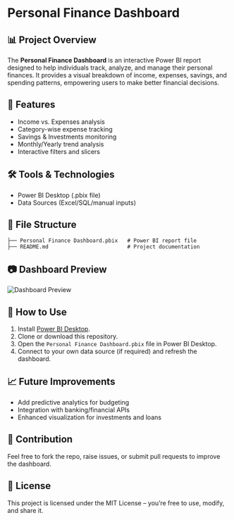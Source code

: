 # Personal Finance Dashboard

## 📊 Project Overview
The **Personal Finance Dashboard** is an interactive Power BI report designed to help individuals track, analyze, and manage their personal finances. It provides a visual breakdown of income, expenses, savings, and spending patterns, empowering users to make better financial decisions.

## 🚀 Features
- Income vs. Expenses analysis
- Category-wise expense tracking
- Savings & Investments monitoring
- Monthly/Yearly trend analysis
- Interactive filters and slicers

## 🛠️ Tools & Technologies
- Power BI Desktop (.pbix file)
- Data Sources (Excel/SQL/manual inputs)

## 📂 File Structure
```
├── Personal Finance Dashboard.pbix   # Power BI report file
├── README.md                         # Project documentation
```

## 📷 Dashboard Preview

![Dashboard Preview](screenshot.png)

## 📌 How to Use
1. Install [Power BI Desktop](https://powerbi.microsoft.com/desktop/).
2. Clone or download this repository.
3. Open the `Personal Finance Dashboard.pbix` file in Power BI Desktop.
4. Connect to your own data source (if required) and refresh the dashboard.

## 📈 Future Improvements
- Add predictive analytics for budgeting
- Integration with banking/financial APIs
- Enhanced visualization for investments and loans

## 🤝 Contribution
Feel free to fork the repo, raise issues, or submit pull requests to improve the dashboard.

## 📜 License
This project is licensed under the MIT License – you’re free to use, modify, and share it.
